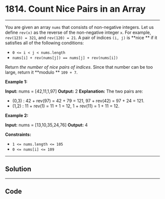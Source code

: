 # 1814. Count Nice Pairs in an Array

---

You are given an array `nums` that consists of non-negative integers. Let us define `rev(x)` as the reverse of the non-negative integer `x`. For example, `rev(123) = 321`, and `rev(120) = 21`. A pair of indices `(i, j)` is **nice ** if it satisfies all of the following conditions:

  * `0 <= i < j < nums.length`
  * `nums[i] + rev(nums[j]) == nums[j] + rev(nums[i])`



Return _the number of nice pairs of indices_. Since that number can be too large, return it **modulo ** `109 + 7`.

 

**Example 1:**


**Input:** nums = [42,11,1,97]
**Output:** 2
**Explanation:** The two pairs are:
 - (0,3) : 42 + rev(97) = 42 + 79 = 121, 97 + rev(42) = 97 + 24 = 121.
 - (1,2) : 11 + rev(1) = 11 + 1 = 12, 1 + rev(11) = 1 + 11 = 12.


**Example 2:**


**Input:** nums = [13,10,35,24,76]
**Output:** 4


 

**Constraints:**

  * `1 <= nums.length <= 105`
  * `0 <= nums[i] <= 109`

---

## Solution



---

## Code
```python


```